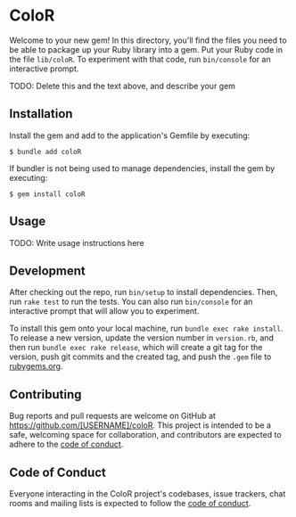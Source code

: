 # ColoR

Welcome to your new gem! In this directory, you'll find the files you need to be able to package up your Ruby library into a gem. Put your Ruby code in the file `lib/coloR`. To experiment with that code, run `bin/console` for an interactive prompt.

TODO: Delete this and the text above, and describe your gem

## Installation

Install the gem and add to the application's Gemfile by executing:

    $ bundle add coloR

If bundler is not being used to manage dependencies, install the gem by executing:

    $ gem install coloR

## Usage

TODO: Write usage instructions here

## Development

After checking out the repo, run `bin/setup` to install dependencies. Then, run `rake test` to run the tests. You can also run `bin/console` for an interactive prompt that will allow you to experiment.

To install this gem onto your local machine, run `bundle exec rake install`. To release a new version, update the version number in `version.rb`, and then run `bundle exec rake release`, which will create a git tag for the version, push git commits and the created tag, and push the `.gem` file to [rubygems.org](https://rubygems.org).

## Contributing

Bug reports and pull requests are welcome on GitHub at https://github.com/[USERNAME]/coloR. This project is intended to be a safe, welcoming space for collaboration, and contributors are expected to adhere to the [code of conduct](https://github.com/[USERNAME]/coloR/blob/master/CODE_OF_CONDUCT.md).

## Code of Conduct

Everyone interacting in the ColoR project's codebases, issue trackers, chat rooms and mailing lists is expected to follow the [code of conduct](https://github.com/[USERNAME]/coloR/blob/master/CODE_OF_CONDUCT.md).
